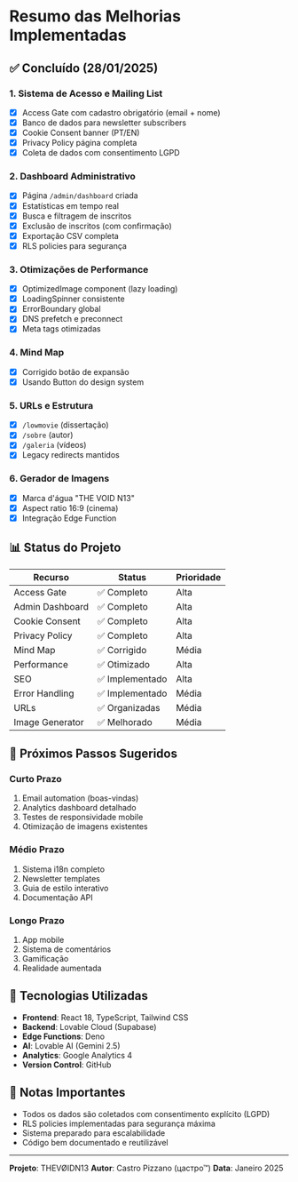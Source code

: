 # Resumo das Melhorias Implementadas

## ✅ Concluído (28/01/2025)

### 1. Sistema de Acesso e Mailing List
- [x] Access Gate com cadastro obrigatório (email + nome)
- [x] Banco de dados para newsletter subscribers
- [x] Cookie Consent banner (PT/EN)
- [x] Privacy Policy página completa
- [x] Coleta de dados com consentimento LGPD

### 2. Dashboard Administrativo
- [x] Página `/admin/dashboard` criada
- [x] Estatísticas em tempo real
- [x] Busca e filtragem de inscritos
- [x] Exclusão de inscritos (com confirmação)
- [x] Exportação CSV completa
- [x] RLS policies para segurança

### 3. Otimizações de Performance
- [x] OptimizedImage component (lazy loading)
- [x] LoadingSpinner consistente
- [x] ErrorBoundary global
- [x] DNS prefetch e preconnect
- [x] Meta tags otimizadas

### 4. Mind Map
- [x] Corrigido botão de expansão
- [x] Usando Button do design system

### 5. URLs e Estrutura
- [x] `/lowmovie` (dissertação)
- [x] `/sobre` (autor)
- [x] `/galeria` (vídeos)
- [x] Legacy redirects mantidos

### 6. Gerador de Imagens
- [x] Marca d'água "THE VOID N13"
- [x] Aspect ratio 16:9 (cinema)
- [x] Integração Edge Function

## 📊 Status do Projeto

| Recurso | Status | Prioridade |
|---------|--------|-----------|
| Access Gate | ✅ Completo | Alta |
| Admin Dashboard | ✅ Completo | Alta |
| Cookie Consent | ✅ Completo | Alta |
| Privacy Policy | ✅ Completo | Alta |
| Mind Map | ✅ Corrigido | Média |
| Performance | ✅ Otimizado | Alta |
| SEO | ✅ Implementado | Alta |
| Error Handling | ✅ Implementado | Média |
| URLs | ✅ Organizadas | Média |
| Image Generator | ✅ Melhorado | Média |

## 🎯 Próximos Passos Sugeridos

### Curto Prazo
1. Email automation (boas-vindas)
2. Analytics dashboard detalhado
3. Testes de responsividade mobile
4. Otimização de imagens existentes

### Médio Prazo
1. Sistema i18n completo
2. Newsletter templates
3. Guia de estilo interativo
4. Documentação API

### Longo Prazo
1. App mobile
2. Sistema de comentários
3. Gamificação
4. Realidade aumentada

## 🔧 Tecnologias Utilizadas

- **Frontend**: React 18, TypeScript, Tailwind CSS
- **Backend**: Lovable Cloud (Supabase)
- **Edge Functions**: Deno
- **AI**: Lovable AI (Gemini 2.5)
- **Analytics**: Google Analytics 4
- **Version Control**: GitHub

## 📝 Notas Importantes

- Todos os dados são coletados com consentimento explícito (LGPD)
- RLS policies implementadas para segurança máxima
- Sistema preparado para escalabilidade
- Código bem documentado e reutilizável

---

**Projeto**: THEVØIDN13
**Autor**: Castro Pizzano (цастро™)
**Data**: Janeiro 2025

